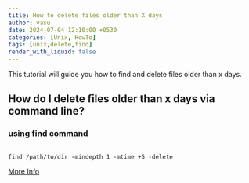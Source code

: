 ```yaml
---
title: How to delete files older than X days
author: vasu
date: 2024-07-04 12:10:00 +0530
categories: [Unix, HowTo]
tags: [unix,delete,find]
render_with_liquid: false
---
```


This tutorial will guide you how to find and delete files older than x days.

## How do I delete files older than x days via command line?


### using find command

```

find /path/to/dir -mindepth 1 -mtime +5 -delete

```

[More Info](https://unix.stackexchange.com/questions/194863/delete-files-older-than-x-days)
